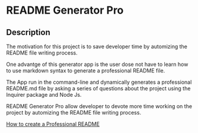 # README Generator Pro

## Description

The motivation for this project is to save developer time by automizing the README file writing process.

One advantge of this generator app is the user dose not have to learn how to use markdown syntax to generate a professional README file.

The App run in the command-line and dynamically generates a professional README.md file by asking a series of questions about the project using the Inquirer package and Node Js.

README Generator Pro allow developer to devote more time working on the project by automizing the README file writing process.

[How to create a Professional README](https://coding-boot-camp.github.io/full-stack/github/professional-readme-guide)
